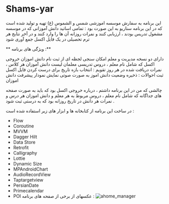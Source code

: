 # Shams-yar

این برنامه به سفارش موسسه اموزشی شمس و الشموس (ع) تهیه و تولید شده است که در این برنامه سناریو به این صورت بود : 
تمامی اساتید دانش آموزانی که در موسسه مشغول تدریس بودند ، ارزیابی کنند و نمرات روزانه آن ها را وارد کنند و در آخر نتایج هر ترم تحصیلی در یک فایل اکسل جمع آوری شود 

** ویژگی های برنامه :**

دارای دو نسخه مدیریت و معلم
امکان سنجی لجظه ای از ثبت نام دانش اموزان
خروجی اکسل  که شامل نام معلم ، دروس تدریسی معلمان لیست دانش آموزان هر کلاس ، نمرات دریافت شده در هر روز
تقویم : انتخاب بازه تاریخ برای درست کردن فایل اکسل 
ثبت احوالات : ذخیره وضعیت دانش اموز به صورت صوتی 
نمایش نمودار پیشرفت دانش اموزان
 

چالشی که من در این برنامه داشتم ، درباره خروجی اکسل بود که باید به صورت صفحه های جداگانه که شامل نام معلم ، دروس مربوط به هر معلم و دانش اموزان هر درس و نمرات هر دانش در تاریخ روزانه بود که به درستی ثبت شود .

در ساخت این برنامه از کتابخانه ها و ابزار های زیر استفاده شده است : 

* Flow
* Coroutine
* MVVM
* Dagger Hilt
* Data Store
* Retrofit
* Calligraphy
* Lottie
* Dynamic Size
* MPAndroidChart
* AudioRecordView
* Taptargetview
* PersianDate
* Primecalendar
* POI
عکسهای از برخی از صفحه های برنامه :
![ahome_manager](https://github.com/user-attachments/assets/370cca76-70ad-4e15-9846-4735fb9cee5e)
